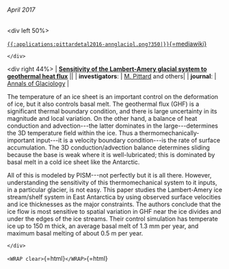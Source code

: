 ###### April 2017

\<div left 50%\>

[`{{:applications:pittardetal2016-annglaciol.png?350|}}`{=mediawiki}](http://dx.doi.org/10.1017/aog.2016.26)

```{=html}
</div>
```
\<div right 44%\> \| **[Sensitivity of the Lambert-Amery glacial
system to geothermal heat
flux](http://dx.doi.org/10.1017/aog.2016.26)** \|\| \|
**investigators**: \| [M.
Pittard](http://www.imas.utas.edu.au/) and others\| \|
**journal**: \| [Annals of
Glaciology](https://www.cambridge.org/core/journals/annals-of-glaciology)
\|

The temperature of an ice sheet is an important control on the
deformation of ice, but it also controls basal melt. The geothermal flux
(GHF) is a significant thermal boundary condition, and there is large
uncertainty in its magnitude and local variation. On the other hand, a
balance of heat conduction and advection\-\--the latter dominates in the
large\-\--determines the 3D temperature field within the ice. Thus a
thermomechanically-important input\-\--it is a velocity boundary
condition\-\--is the rate of surface accumulation. The 3D
conduction/advection balance determines sliding because the base is weak
where it is well-lubricated; this is dominated by basal melt in a cold
ice sheet like the Antarctic.

All of this is modeled by PISM\-\--not perfectly but it is all there.
However, understanding the sensitivity of this thermomechanical system
to it inputs, in a particular glacier, is not easy. This paper studies
the Lambert-Amery ice stream/shelf system in East Antarctica by using
observed surface velocities and ice thicknesses as the major
constraints. The authors conclude that the ice flow is most sensitive to
spatial variation in GHF near the ice divides and under the edges of the
ice streams. Their control simulation has temperate ice up to 150 m
thick, an average basal melt of 1.3 mm per year, and maximum basal
melting of about 0.5 m per year.

```{=html}
</div>
```
`<WRAP clear>`{=html}`</WRAP>`{=html}
